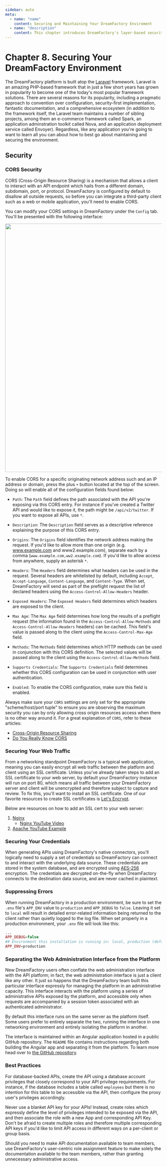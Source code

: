 ```yaml
---
sidebar: auto
meta:
  - name: "name"
    content: Securing and Maintaining Your DreamFactory Enviroment
  - name: "description"
    content: This chapter introduces DreamFactory's layer-based security approach, discussing the many ways in which you can ensure your APIs are fully secured. 
---
```


# Chapter 8. Securing Your DreamFactory Environment

The DreamFactory platform is built atop the [Laravel](https://www.laravel.com) framework. Laravel is an amazing PHP-based framework that in just a few short years has grown in popularity to become one of the today's most popular framework solutions. There are several reasons for its popularity, including a pragmatic approach to convention over configuration, security-first implementation, fantastic documentation, and a comprehensive ecosystem (in addition to the framework itself, the Laravel team maintains a number of sibling projects, among them an e-commerce framework called Spark, an application adminstration toolkit called Nova, and an application deployment service called Envoyer). Regardless, like any application you're going to want to learn all you can about how to best go about maintaining and securing the environment. 

## Security

### CORS Security

CORS (Cross-Origin Resource Sharing) is a mechanism that allows a client to interact with an API endpoint which hails from a different domain, subdomain, port, or protocol. DreamFactory is configured by default to disallow all outside requests, so before you can integrate a third-party client such as a web or mobile application, you'll need to enable CORS.

You can modify your CORS settings in DreamFactory under the `Config` tab. You'll be presented with the following interface:

<img src="/images/10/cors.png" width="800">

To enable CORS for a specific originating network address such and an IP address or domain, press the plus `+` button located at the top of the screen. Doing so will enable all of the configuration fields found below:

* `Path`: The `Path` field defines the path associated with the API you're exposing via this CORS entry. For instance if you've created a Twitter API and would like to expose it, the path might be `/api/v2/twitter`. If you want to expose all APIs, use `*`.

* `Description`: The `Description` field serves as a descriptive reference explaining the purpose of this CORS entry.

* `Origins`: The `Origins` field identifies the network address making the request. If you'd like to allow more than one origin (e.g. www.example.com and www2.example.com), separate each by a comma (`www.example.com,ww2.example.com`). If you'd like to allow access from anywhere, supply an asterisk `*`.

* `Headers`: The `Headers` field determines what headers can be used in the request. Several headers are whitelisted by default, including `Accept`, `Accept-Language`, `Content-Language`, and `Content-Type`. When set, DreamFactory will send as part of the preflight request the list of declared headers using the `Access-Control-Allow-Headers` header.

* `Exposed Headers`: The `Exposed Headers` field determines which headers are exposed to the client.

* `Max Age`: The `Max Age` field determines how long the results of a preflight request (the information found in the `Access-Control-Allow-Methods` and `Access-Control-Allow-Headers` headers) can be cached. This field's value is passed along to the client using the `Access-Control-Max-Age` field.

* `Methods`: The `Methods` field determines which HTTP methods can be used in conjunction with this CORS definition. The selected values will be passed along to the client using the `Access-Control-Allow-Methods` field.

* `Supports Credentials`: The `Supports Credentials` field determines whether this CORS configuration can be used in conjunction with user authentication.

* `Enabled`: To enable the CORS configuration, make sure this field is enabled.

Always make sure your `CORS` settings are only set for the appropriate "scheme/host/port tuple" to ensure you are observing the maximum security you can by only allowing cross origin resources access when there is no other way around it.  For a great explanation of `CORS`, refer to these articles:

* [Cross-Origin Resource Sharing](https://developer.mozilla.org/en-US/docs/Web/HTTP/CORS)
* [Do You Really Know CORS](http://performantcode.com/web/do-you-really-know-cors) 




### Securing Your Web Traffic

From a networking standpoint DreamFactory is a typical web application, meaning you can easily encrypt all web traffic between the platform and client using an SSL certificate. Unless you've already taken steps to add an SSL certificate to your web server, by default your DreamFactory instance will run on port 80, which means all traffic between your DreamFactory server and client will be unencrypted and therefore subject to capture and review. To fix this, you'll want to install an SSL certificate. One of our favorite resources to create SSL certificates is [Let's Encrypt](https://letsencrypt.org/getting-started/).

Below are resources on how to add an SSL cert to your web server:

1. [Nginx](http://nginx.org/en/docs/http/configuring_https_servers.html)
	* [Nginx YouTube Video](https://www.youtube.com/watch?v=X3Pr5VATOyA)
2. [Apache YouTube Example](https://www.youtube.com/watch?v=NfUoiv4FTSs)

### Securing Your Credentials

When generating APIs using DreamFactory's native connectors, you'll logically need to supply a set of credentials so DreamFactory can connect to and interact with the underlying data source. These credentials are stored in the system database, and are encrypted using [AES-256](https://en.wikipedia.org/wiki/Advanced_Encryption_Standard) encryption. The credentials are decrypted on-the-fly when DreamFactory connects to the destination data source, and are never cached in plaintext.

### Suppressing Errors

When running DreamFactory in a production environment, be sure to set the `.env` file's `APP_ENV` value to `production` and `APP_DEBUG` to `false`. Leaving it set to `local` will result in detailed error-related information being returned to the client rather than quietly logged to the log file. When set properly in a production environment, your `.env` file will look like this:

```php
...
APP_DEBUG=false
## Environment this installation is running in: local, production (default)
APP_ENV=production
```

### Separating the Web Administration Interface from the Platform

New DreamFactory users often conflate the web administration interface with the API platform; in fact, the web administration interface is just a client like any other. It just so happens that the DreamFactory team built this particular interface expressly for managing the platform in an administrative capacity. This interface interacts with the platform using a series of administrative APIs exposed by the platform, and accessible only when requests are accompanied by a session token associated with an authenticated administrator.

By default this interface runs on the same server as the platform itself. Some users prefer to entirely separate the two, running the interface in one networking environment and entirely isolating the platform in another.

The interface is maintained within an Angular application hosted in a public GitHub repository. The `README` file contains instructions regarding both building the Angular app and separating it from the platform. To learn more head over to [the GitHub repository](https://github.com/dreamfactorysoftware/df-admin-app).

### Best Practices

For database-backed APIs, create the API using a database account privileges that closely correspond to your API privilege requirements. For instance, if the database includes a table called `employees` but there is no intention for this table to be accessible via the API, then configure the proxy user's privileges accordingly.

Never use a blanket API key for your APIs! Instead, create roles which expressly define the level of privileges intended to be exposed via the API, and then associate the role with a new App and corresponding API Key. Don't be afraid to create multiple roles and therefore multiple corresponding API keys if you'd like to limit API access in different ways on a per-client or group basis.

Should you need to make API documentation available to team members, use DreamFactory's user-centric role assignment feature to make solely the documentation available to the team members, rather than granting unnecessary administrative access.
